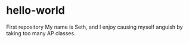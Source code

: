# hello-world
First repository
My name is Seth, and I enjoy causing myself anguish by taking too many AP classes.
